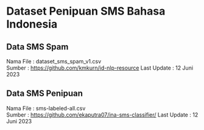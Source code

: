 # **Dataset Penipuan SMS Bahasa Indonesia**

## Data SMS Spam
Nama File   : dataset_sms_spam_v1.csv <br>
Sumber      : https://github.com/kmkurn/id-nlp-resource
Last Update : 12 Juni 2023

## Data SMS Penipuan
Nama File   : sms-labeled-all.csv <br>
Sumber      : https://github.com/ekaputra07/ina-sms-classifier/
Last Update : 12 Juni 2023
